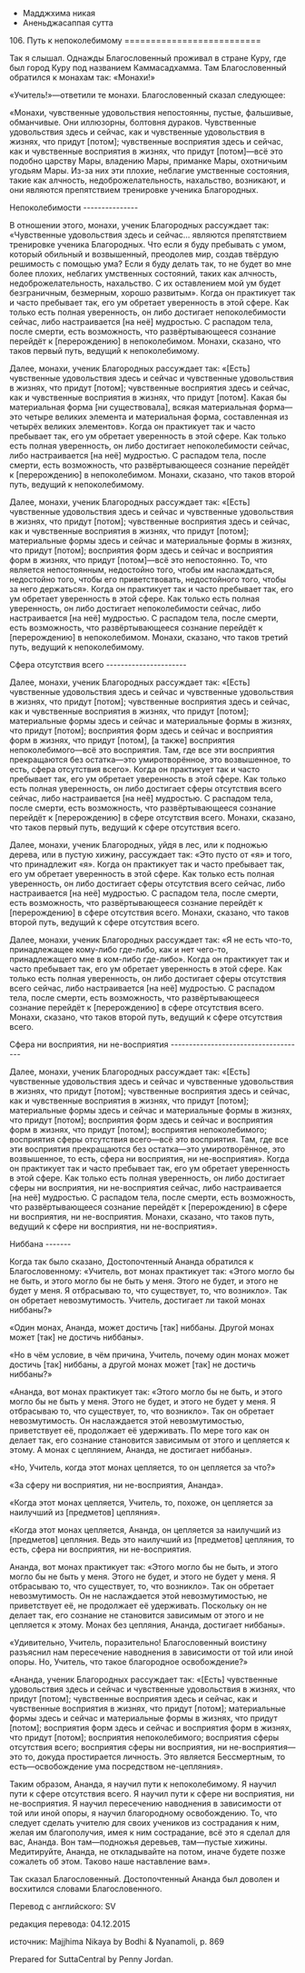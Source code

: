









* Мадджхима никая
* Аненьджасаппая сутта


106\. Путь к непоколебимому
\=\=\=\=\=\=\=\=\=\=\=\=\=\=\=\=\=\=\=\=\=\=\=\=\=\=



Так я слышал\. Однажды Благословенный проживал в стране Куру, где был город Куру под названием Каммасадхамма\. Там Благословенный обратился к монахам так: «Монахи\!»


«Учитель\!»—ответили те монахи\. Благословенный сказал следующее:


«Монахи, чувственные удовольствия непостоянны, пустые, фальшивые, обманчивые\. Они иллюзорны, болтовня дураков\. Чувственные удовольствия здесь и сейчас, как и чувственные удовольствия в жизнях, что придут \[потом\]; чувственные восприятия здесь и сейчас, как и чувственные восприятия в жизнях, что придут \[потом\]—всё это подобно царству Мары, владению Мары, приманке Мары, охотничьим угодьям Мары\. Из\-за них эти плохие, неблагие умственные состояния, такие как алчность, недоброжелательность, нахальство, возникают, и они являются препятствием тренировке ученика Благородных\.


Непоколебимости
\-\-\-\-\-\-\-\-\-\-\-\-\-\-\-


В отношении этого, монахи, ученик Благородных рассуждает так: «Чувственные удовольствия здесь и сейчас… являются препятствием тренировке ученика Благородных\. Что если я буду пребывать с умом, который обильный и возвышенный, преодолев мир, создав твёрдую решимость с помощью ума? Если я буду делать так, то не будет во мне более плохих, неблагих умственных состояний, таких как алчность, недоброжелательность, нахальство\. С их оставлением мой ум будет безграничным, безмерным, хорошо развитым»\. Когда он практикует так и часто пребывает так, его ум обретает уверенность в этой сфере\. Как только есть полная уверенность, он либо достигает непоколебимости сейчас, либо настраивается \[на неё\] мудростью\. С распадом тела, после смерти, есть возможность, что развёртывающееся сознание перейдёт к \[перерождению\] в непоколебимом\. Монахи, сказано, что таков первый путь, ведущий к непоколебимому\.


Далее, монахи, ученик Благородных рассуждает так: «\[Есть\] чувственные удовольствия здесь и сейчас и чувственные удовольствия в жизнях, что придут \[потом\]; чувственные восприятия здесь и сейчас, как и чувственные восприятия в жизнях, что придут \[потом\]\. Какая бы материальная форма \[ни существовала\], всякая материальная форма—это четыре великих элемента и материальная форма, составленная из четырёх великих элементов»\. Когда он практикует так и часто пребывает так, его ум обретает уверенность в этой сфере\. Как только есть полная уверенность, он либо достигает непоколебимости сейчас, либо настраивается \[на неё\] мудростью\. С распадом тела, после смерти, есть возможность, что развёртывающееся сознание перейдёт к \[перерождению\] в непоколебимом\. Монахи, сказано, что таков второй путь, ведущий к непоколебимому\.


Далее, монахи, ученик Благородных рассуждает так: «\[Есть\] чувственные удовольствия здесь и сейчас и чувственные удовольствия в жизнях, что придут \[потом\]; чувственные восприятия здесь и сейчас, как и чувственные восприятия в жизнях, что придут \[потом\]; материальные формы здесь и сейчас и материальные формы в жизнях, что придут \[потом\]; восприятия форм здесь и сейчас и восприятия форм в жизнях, что придут \[потом\]—всё это непостоянно\. То, что является непостоянным, недостойно того, чтобы им наслаждаться, недостойно того, чтобы его приветствовать, недостойного того, чтобы за него держаться»\. Когда он практикует так и часто пребывает так, его ум обретает уверенность в этой сфере\. Как только есть полная уверенность, он либо достигает непоколебимости сейчас, либо настраивается \[на неё\] мудростью\. С распадом тела, после смерти, есть возможность, что развёртывающееся сознание перейдёт к \[перерождению\] в непоколебимом\. Монахи, сказано, что таков третий путь, ведущий к непоколебимому\.


Сфера отсутствия всего
\-\-\-\-\-\-\-\-\-\-\-\-\-\-\-\-\-\-\-\-\-\-


Далее, монахи, ученик Благородных рассуждает так: «\[Есть\] чувственные удовольствия здесь и сейчас и чувственные удовольствия в жизнях, что придут \[потом\]; чувственные восприятия здесь и сейчас, как и чувственные восприятия в жизнях, что придут \[потом\]; материальные формы здесь и сейчас и материальные формы в жизнях, что придут \[потом\]; восприятия форм здесь и сейчас и восприятия форм в жизнях, что придут \[потом\], \[а также\] восприятия непоколебимого—всё это восприятия\. Там, где все эти восприятия прекращаются без остатка—это умиротворённое, это возвышенное, то есть, сфера отсутствия всего»\. Когда он практикует так и часто пребывает так, его ум обретает уверенность в этой сфере\. Как только есть полная уверенность, он либо достигает сферы отсутствия всего сейчас, либо настраивается \[на неё\] мудростью\. С распадом тела, после смерти, есть возможность, что развёртывающееся сознание перейдёт к \[перерождению\] в сфере отсутствия всего\. Монахи, сказано, что таков первый путь, ведущий к сфере отсутствия всего\.


Далее, монахи, ученик Благородных, уйдя в лес, или к подножью дерева, или в пустую хижину, рассуждает так: «Это пусто от «я» и того, что принадлежит «я»\. Когда он практикует так и часто пребывает так, его ум обретает уверенность в этой сфере\. Как только есть полная уверенность, он либо достигает сферы отсутствия всего сейчас, либо настраивается \[на неё\] мудростью\. С распадом тела, после смерти, есть возможность, что развёртывающееся сознание перейдёт к \[перерождению\] в сфере отсутствия всего\. Монахи, сказано, что таков второй путь, ведущий к сфере отсутствия всего\.


Далее, монахи, ученик Благородных рассуждает так: «Я не есть что\-то, принадлежащее кому\-либо где\-либо, как и нет чего\-то, принадлежащего мне в ком\-либо где\-либо»\. Когда он практикует так и часто пребывает так, его ум обретает уверенность в этой сфере\. Как только есть полная уверенность, он либо достигает сферы отсутствия всего сейчас, либо настраивается \[на неё\] мудростью\. С распадом тела, после смерти, есть возможность, что развёртывающееся сознание перейдёт к \[перерождению\] в сфере отсутствия всего\. Монахи, сказано, что таков второй путь, ведущий к сфере отсутствия всего\.


Сфера ни восприятия, ни не\-восприятия
\-\-\-\-\-\-\-\-\-\-\-\-\-\-\-\-\-\-\-\-\-\-\-\-\-\-\-\-\-\-\-\-\-\-\-\-\-


Далее, монахи, ученик Благородных рассуждает так: «\[Есть\] чувственные удовольствия здесь и сейчас и чувственные удовольствия в жизнях, что придут \[потом\]; чувственные восприятия здесь и сейчас, как и чувственные восприятия в жизнях, что придут \[потом\]; материальные формы здесь и сейчас и материальные формы в жизнях, что придут \[потом\]; восприятия форм здесь и сейчас и восприятия форм в жизнях, что придут \[потом\]; восприятия непоколебимого; восприятия сферы отсутствия всего—всё это восприятия\. Там, где все эти восприятия прекращаются без остатка—это умиротворённое, это возвышенное, то есть, сфера ни восприятия, ни не\-восприятия»\. Когда он практикует так и часто пребывает так, его ум обретает уверенность в этой сфере\. Как только есть полная уверенность, он либо достигает сферы ни восприятия, ни не\-восприятия сейчас, либо настраивается \[на неё\] мудростью\. С распадом тела, после смерти, есть возможность, что развёртывающееся сознание перейдёт к \[перерождению\] в сфере ни восприятия, ни не\-восприятия\. Монахи, сказано, что таков путь, ведущий к сфере ни восприятия, ни не\-восприятия»\.


Ниббана
\-\-\-\-\-\-\-


Когда так было сказано, Достопочтенный Ананда обратился к Благословенному: «Учитель, вот монах практикует так: «Этого могло бы не быть, и этого могло бы не быть у меня\. Этого не будет, и этого не будет у меня\. Я отбрасываю то, что существует, то, что возникло»\. Так он обретает невозмутимость\. Учитель, достигает ли такой монах ниббаны?»


«Один монах, Ананда, может достичь \[так\] ниббаны\. Другой монах может \[так\] не достичь ниббаны»\.


«Но в чём условие, в чём причина, Учитель, почему один монах может достичь \[так\] ниббаны, а другой монах может \[так\] не достичь ниббаны?»


«Ананда, вот монах практикует так: «Этого могло бы не быть, и этого могло бы не быть у меня\. Этого не будет, и этого не будет у меня\. Я отбрасываю то, что существует, то, что возникло»\. Так он обретает невозмутимость\. Он наслаждается этой невозмутимостью, приветствует её, продолжает её удерживать\. По мере того как он делает так, его сознание становится зависимым от этого и цепляется к этому\. А монах с цеплянием, Ананда, не достигает ниббаны»\.


«Но, Учитель, когда этот монах цепляется, то он цепляется за что?»


«За сферу ни восприятия, ни не\-восприятия, Ананда»\.


«Когда этот монах цепляется, Учитель, то, похоже, он цепляется за наилучший из \[предметов\] цепляния»\.


«Когда этот монах цепляется, Ананда, он цепляется за наилучший из \[предметов\] цепляния\. Ведь это наилучший из \[предметов\] цепляния, то есть, сфера ни восприятия, ни не\-восприятия\.


Ананда, вот монах практикует так: «Этого могло бы не быть, и этого могло бы не быть у меня\. Этого не будет, и этого не будет у меня\. Я отбрасываю то, что существует, то, что возникло»\. Так он обретает невозмутимость\. Он не наслаждается этой невозмутимостью, не приветствует её, не продолжает её удерживать\. Поскольку он не делает так, его сознание не становится зависимым от этого и не цепляется к этому\. Монах без цепляния, Ананда, достигает ниббаны»\.


«Удивительно, Учитель, поразительно\! Благословенный воистину разъяснил нам пересечение наводнения в зависимости от той или иной опоры\. Но, Учитель, что такое благородное освобождение?»


«Ананда, ученик Благородных рассуждает так: «\[Есть\] чувственные удовольствия здесь и сейчас и чувственные удовольствия в жизнях, что придут \[потом\]; чувственные восприятия здесь и сейчас, как и чувственные восприятия в жизнях, что придут \[потом\]; материальные формы здесь и сейчас и материальные формы в жизнях, что придут \[потом\]; восприятия форм здесь и сейчас и восприятия форм в жизнях, что придут \[потом\]; восприятия непоколебимого; восприятия сферы отсутствия всего; восприятия сферы ни восприятия, ни не\-восприятия—это то, докуда простирается личность\. Это является Бессмертным, то есть—освобождение ума посредством не\-цепляния»\.


Таким образом, Ананда, я научил пути к непоколебимому\. Я научил пути к сфере отсутствия всего\. Я научил пути к сфере ни восприятия, ни не\-восприятия\. Я научил пересечению наводнения в зависимости от той или иной опоры, я научил благородному освобождению\. То, что следует сделать учителю для своих учеников из сострадания к ним, желая им благополучия, имея к ним сострадание, всё это я сделал для вас, Ананда\. Вон там—подножья деревьев, там—пустые хижины\. Медитируйте, Ананда, не откладывайте на потом, иначе будете позже сожалеть об этом\. Таково наше наставление вам»\.


Так сказал Благословенный\. Достопочтенный Ананда был доволен и восхитился словами Благословенного\.



Перевод с английского: SV


редакция перевода: 04\.12\.2015


источник: Majjhima Nikaya by Bodhi & Nyanamoli, p\. 869


Prepared for SuttaCentral by Penny Jordan\.






